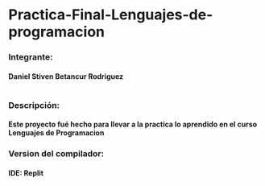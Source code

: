 # Practica-Final-Lenguajes-de-programacion

###  Integrante:
#### Daniel Stiven Betancur Rodriguez
#
### Descripción:
#### Este proyecto fué hecho para llevar a la practica lo aprendido en el curso Lenguajes de Programacion
### Version del compilador:
#### IDE: Replit




